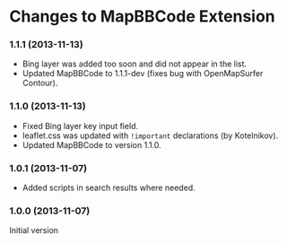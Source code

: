 # Changes to MapBBCode Extension

### 1.1.1 (2013-11-13)

* Bing layer was added too soon and did not appear in the list.
* Updated MapBBCode to 1.1.1-dev (fixes bug with OpenMapSurfer Contour).

### 1.1.0 (2013-11-13)

* Fixed Bing layer key input field.
* leaflet.css was updated with `!important` declarations (by Kotelnikov).
* Updated MapBBCode to version 1.1.0.

### 1.0.1 (2013-11-07)

* Added scripts in search results where needed.

### 1.0.0 (2013-11-07)

Initial version
